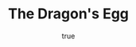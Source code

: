 ---
title: "The Dragon's Egg"
bookCover: "/assets/book-covers/the-dragons-egg.jpg"
slug: "the-dragons-egg"
bookAuthor: "Robert L. Forward"
rating: 10
done: false
tags: []
summary: false
detailedNotes: false
amazonLink: ""
author:
  name: Rico Trebeljahr
  picture: "/assets/blog/profile.jpeg"
---